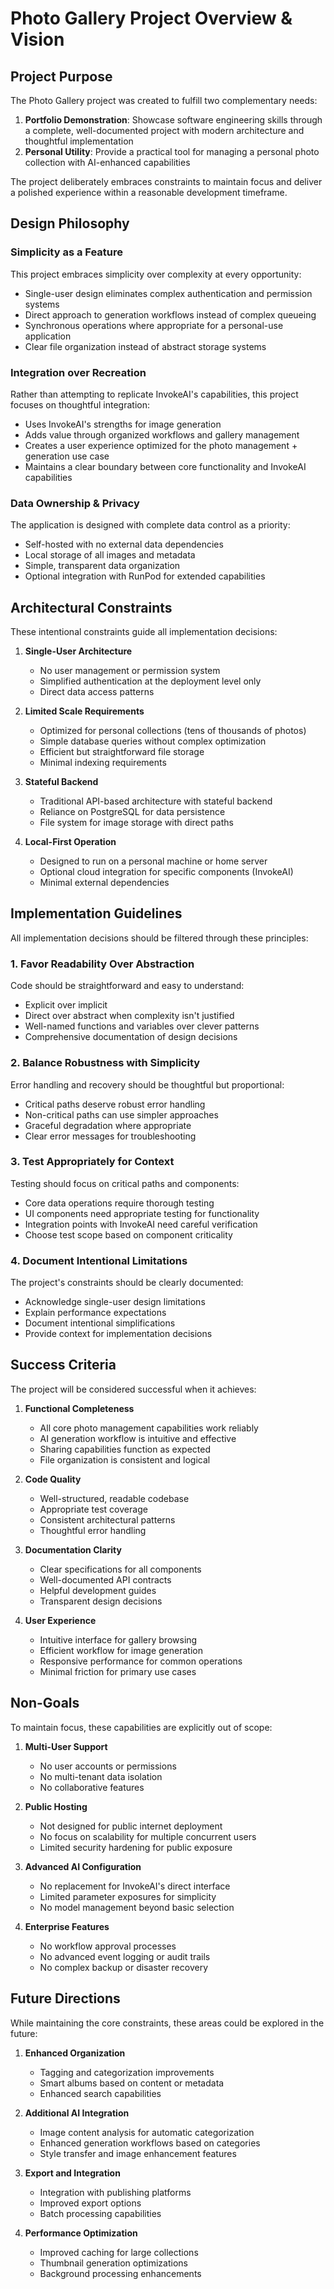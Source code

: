 # Photo Gallery Project Overview & Vision

## Project Purpose

The Photo Gallery project was created to fulfill two complementary needs:

1. **Portfolio Demonstration**: Showcase software engineering skills through a complete, well-documented project with modern architecture and thoughtful implementation
2. **Personal Utility**: Provide a practical tool for managing a personal photo collection with AI-enhanced capabilities

The project deliberately embraces constraints to maintain focus and deliver a polished experience within a reasonable development timeframe.

## Design Philosophy

### Simplicity as a Feature

This project embraces simplicity over complexity at every opportunity:
- Single-user design eliminates complex authentication and permission systems
- Direct approach to generation workflows instead of complex queueing
- Synchronous operations where appropriate for a personal-use application
- Clear file organization instead of abstract storage systems

### Integration over Recreation

Rather than attempting to replicate InvokeAI's capabilities, this project focuses on thoughtful integration:
- Uses InvokeAI's strengths for image generation
- Adds value through organized workflows and gallery management
- Creates a user experience optimized for the photo management + generation use case
- Maintains a clear boundary between core functionality and InvokeAI capabilities

### Data Ownership & Privacy

The application is designed with complete data control as a priority:
- Self-hosted with no external data dependencies
- Local storage of all images and metadata
- Simple, transparent data organization
- Optional integration with RunPod for extended capabilities

## Architectural Constraints

These intentional constraints guide all implementation decisions:

1. **Single-User Architecture**
   - No user management or permission system
   - Simplified authentication at the deployment level only
   - Direct data access patterns

2. **Limited Scale Requirements**
   - Optimized for personal collections (tens of thousands of photos)
   - Simple database queries without complex optimization
   - Efficient but straightforward file storage
   - Minimal indexing requirements

3. **Stateful Backend**
   - Traditional API-based architecture with stateful backend
   - Reliance on PostgreSQL for data persistence
   - File system for image storage with direct paths

4. **Local-First Operation**
   - Designed to run on a personal machine or home server
   - Optional cloud integration for specific components (InvokeAI)
   - Minimal external dependencies

## Implementation Guidelines

All implementation decisions should be filtered through these principles:

### 1. Favor Readability Over Abstraction

Code should be straightforward and easy to understand:
- Explicit over implicit
- Direct over abstract when complexity isn't justified
- Well-named functions and variables over clever patterns
- Comprehensive documentation of design decisions

### 2. Balance Robustness with Simplicity

Error handling and recovery should be thoughtful but proportional:
- Critical paths deserve robust error handling
- Non-critical paths can use simpler approaches
- Graceful degradation where appropriate
- Clear error messages for troubleshooting

### 3. Test Appropriately for Context

Testing should focus on critical paths and components:
- Core data operations require thorough testing
- UI components need appropriate testing for functionality
- Integration points with InvokeAI need careful verification
- Choose test scope based on component criticality

### 4. Document Intentional Limitations

The project's constraints should be clearly documented:
- Acknowledge single-user design limitations
- Explain performance expectations
- Document intentional simplifications
- Provide context for implementation decisions

## Success Criteria

The project will be considered successful when it achieves:

1. **Functional Completeness**
   - All core photo management capabilities work reliably
   - AI generation workflow is intuitive and effective
   - Sharing capabilities function as expected
   - File organization is consistent and logical

2. **Code Quality**
   - Well-structured, readable codebase
   - Appropriate test coverage
   - Consistent architectural patterns
   - Thoughtful error handling

3. **Documentation Clarity**
   - Clear specifications for all components
   - Well-documented API contracts
   - Helpful development guides
   - Transparent design decisions

4. **User Experience**
   - Intuitive interface for gallery browsing
   - Efficient workflow for image generation
   - Responsive performance for common operations
   - Minimal friction for primary use cases

## Non-Goals

To maintain focus, these capabilities are explicitly out of scope:

1. **Multi-User Support**
   - No user accounts or permissions
   - No multi-tenant data isolation
   - No collaborative features

2. **Public Hosting**
   - Not designed for public internet deployment
   - No focus on scalability for multiple concurrent users
   - Limited security hardening for public exposure

3. **Advanced AI Configuration**
   - No replacement for InvokeAI's direct interface
   - Limited parameter exposures for simplicity
   - No model management beyond basic selection

4. **Enterprise Features**
   - No workflow approval processes
   - No advanced event logging or audit trails
   - No complex backup or disaster recovery

## Future Directions

While maintaining the core constraints, these areas could be explored in the future:

1. **Enhanced Organization**
   - Tagging and categorization improvements
   - Smart albums based on content or metadata
   - Enhanced search capabilities

2. **Additional AI Integration**
   - Image content analysis for automatic categorization
   - Enhanced generation workflows based on categories
   - Style transfer and image enhancement features

3. **Export and Integration**
   - Integration with publishing platforms
   - Improved export options
   - Batch processing capabilities

4. **Performance Optimization**
   - Improved caching for large collections
   - Thumbnail generation optimizations
   - Background processing enhancements